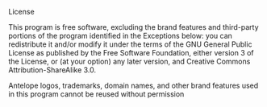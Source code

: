License

This program is free software, excluding the brand features and third-party portions of the program identified in the Exceptions below: you can redistribute it and/or modify it under the terms of the GNU General Public License as published by the Free Software Foundation, either version 3 of the License, or (at your option) any later version, and Creative Commons Attribution-ShareAlike 3.0.

Antelope logos, trademarks, domain names, and other brand features used in this program cannot be reused without permission